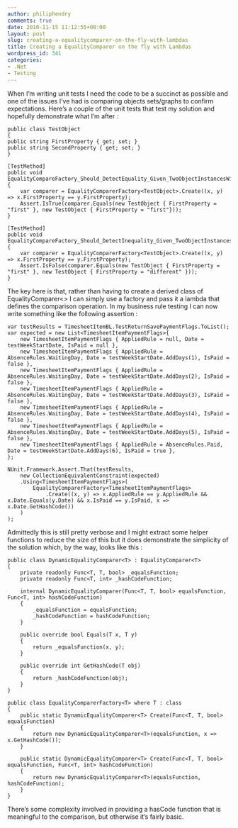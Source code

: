```yaml
---
author: philiphendry
comments: true
date: 2010-11-15 11:12:55+00:00
layout: post
slug: creating-a-equalitycomparer-on-the-fly-with-lambdas
title: Creating a EqualityComparer on the fly with Lambdas
wordpress_id: 341
categories:
- .Net
- Testing
---
```


When I’m writing unit tests I need the code to be a succinct as possible and one of the issues I’ve had is comparing objects sets/graphs to confirm expectations. Here’s a couple of the unit tests that test my solution and hopefully demonstrate what I’m after : 

```
public class TestObject 
{ 
public string FirstProperty { get; set; } 
public string SecondProperty { get; set; } 
}  

[TestMethod] 
public void EqualityCompareFactory_Should_DetectEquality_Given_TwoObjectInstancesWithTheSamePropertyValues() 
{ 
	var comparer = EqualityComparerFactory<TestObject>.Create((x, y) => x.FirstProperty == y.FirstProperty); 
	Assert.IsTrue(comparer.Equals(new TestObject { FirstProperty = "first" }, new TestObject { FirstProperty = "first"})); 
}  

[TestMethod] 
public void EqualityCompareFactory_Should_DetectInequality_Given_TwoObjectInstancesWithTheDifferentPropertyValues() 
{ 
	var comparer = EqualityComparerFactory<TestObject>.Create((x, y) => x.FirstProperty == y.FirstProperty); 
	Assert.IsFalse(comparer.Equals(new TestObject { FirstProperty = "first" }, new TestObject { FirstProperty = "different" })); 
}
```

The key here is that, rather than having to create a derived class of EqualityComparer<> I can simply use a factory and pass it a lambda that defines the comparison operation. In my business rule testing I can now write something like the following assertion :

```
var testResults = TimesheetItemBL.TestReturnSavePaymentFlags.ToList(); 
var expected = new List<TimesheetItemPaymentFlags>{ 
	new TimesheetItemPaymentFlags { AppliedRule = null, Date = testWeekStartDate, IsPaid = null }, 
	new TimesheetItemPaymentFlags { AppliedRule = AbsenceRules.WaitingDay, Date = testWeekStartDate.AddDays(1), IsPaid = false }, 
	new TimesheetItemPaymentFlags { AppliedRule = AbsenceRules.WaitingDay, Date = testWeekStartDate.AddDays(2), IsPaid = false }, 
	new TimesheetItemPaymentFlags { AppliedRule = AbsenceRules.WaitingDay, Date = testWeekStartDate.AddDays(3), IsPaid = false }, 
	new TimesheetItemPaymentFlags { AppliedRule = AbsenceRules.WaitingDay, Date = testWeekStartDate.AddDays(4), IsPaid = false }, 
	new TimesheetItemPaymentFlags { AppliedRule = AbsenceRules.WaitingDay, Date = testWeekStartDate.AddDays(5), IsPaid = false }, 
	new TimesheetItemPaymentFlags { AppliedRule = AbsenceRules.Paid, Date = testWeekStartDate.AddDays(6), IsPaid = true }, 
}; 

NUnit.Framework.Assert.That(testResults, 
	new CollectionEquivalentConstraint(expected)
	.Using<TimesheetItemPaymentFlags>( 
		EqualityComparerFactory<TimesheetItemPaymentFlags>
			.Create((x, y) => x.AppliedRule == y.AppliedRule && x.Date.Equals(y.Date) && x.IsPaid == y.IsPaid, x => x.Date.GetHashCode()) 
	)
);
```

Admittedly this is still pretty verbose and I might extract some helper functions to reduce the size of this but it does demonstrate the simplicity of the solution which, by the way, looks like this :

```
public class DynamicEqualityComparer<T> : EqualityComparer<T> 
{ 
	private readonly Func<T, T, bool> _equalsFunction; 
	private readonly Func<T, int> _hashCodeFunction;  

	internal DynamicEqualityComparer(Func<T, T, bool> equalsFunction, Func<T, int> hashCodeFunction) 
	{ 
		_equalsFunction = equalsFunction; 
		_hashCodeFunction = hashCodeFunction; 
	}  

	public override bool Equals(T x, T y) 
	{ 
		return _equalsFunction(x, y); 
	}  

	public override int GetHashCode(T obj) 
	{ 
		return _hashCodeFunction(obj); 
	} 
}  

public class EqualityComparerFactory<T> where T : class 
{ 
	public static DynamicEqualityComparer<T> Create(Func<T, T, bool> equalsFunction) 
	{ 
		return new DynamicEqualityComparer<T>(equalsFunction, x => x.GetHashCode()); 
	}  

	public static DynamicEqualityComparer<T> Create(Func<T, T, bool> equalsFunction, Func<T, int> hashCodeFunction) 
	{ 
		return new DynamicEqualityComparer<T>(equalsFunction, hashCodeFunction); 
	} 
}
```

There’s some complexity involved in providing a hasCode function that is meaningful to the comparison, but otherwise it’s fairly basic.
